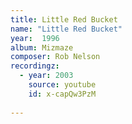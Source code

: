 ```yaml
---
title: Little Red Bucket
name: "Little Red Bucket"
year:  1996
album: Mizmaze
composer: Rob Nelson
recordingz:
  - year: 2003
    source: youtube
    id: x-capQw3PzM
 
---
```


